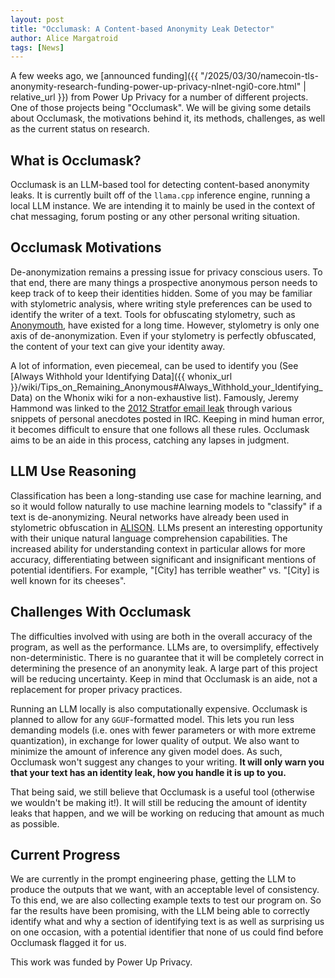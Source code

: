 ```yaml
---
layout: post
title: "Occlumask: A Content-based Anonymity Leak Detector"
author: Alice Margatroid
tags: [News]
---
```


A few weeks ago, we [announced funding]({{ "/2025/03/30/namecoin-tls-anonymity-research-funding-power-up-privacy-nlnet-ngi0-core.html" | relative_url }}) from Power Up Privacy for a number of different projects. One of those projects being "Occlumask". We will be giving some details about Occlumask, the motivations behind it, its methods, challenges, as well as the current status on research.

## What is Occlumask?

Occlumask is an LLM-based tool for detecting content-based anonymity leaks. It is currently built off of the `llama.cpp` inference engine, running a local LLM instance. We are intending it to mainly be used in the context of chat messaging, forum posting or any other personal writing situation.

## Occlumask Motivations

De-anonymization remains a pressing issue for privacy conscious users. To that end, there are many things a prospective anonymous person needs to keep track of to keep their identities hidden. Some of you may be familiar with stylometric analysis, where writing style preferences can be used to identify the writer of a text. Tools for obfuscating stylometry, such as [Anonymouth](https://github.com/psal/anonymouth), have existed for a long time. However, stylometry is only one axis of de-anonymization. Even if your stylometry is perfectly obfuscated, the content of your text can give your identity away.

A lot of information, even piecemeal, can be used to identify you (See [Always Withhold your Identifying Data]({{ whonix_url }}/wiki/Tips_on_Remaining_Anonymous#Always_Withhold_your_Identifying_Data) on the Whonix wiki for a non-exhaustive list). Famously, Jeremy Hammond was linked to the [2012 Stratfor email leak](https://www.justice.gov/archive/usao/nys/pressreleases/March12/hackers/hammondjeremycomplaint.pdf) through various snippets of personal anecdotes posted in IRC. Keeping in mind human error, it becomes difficult to ensure that one follows all these rules. Occlumask aims to be an aide in this process, catching any lapses in judgment.

## LLM Use Reasoning

Classification has been a long-standing use case for machine learning, and so it would follow naturally to use machine learning models to "classify" if a text is de-anonymizing. Neural networks have already been used in stylometric obfuscation in [ALISON](https://github.com/EricX003/ALISON). LLMs present an interesting opportunity with their unique natural language comprehension capabilities. The increased ability for understanding context in particular allows for more accuracy, differentiating between significant and insignificant mentions of potential identifiers. For example, "[City] has terrible weather" vs. "[City] is well known for its cheeses".

## Challenges With Occlumask

The difficulties involved with using are both in the overall accuracy of the program, as well as the performance. LLMs are, to oversimplify, effectively non-deterministic. There is no guarantee that it will be completely correct in determining the presence of an anonymity leak. A large part of this project will be reducing uncertainty. Keep in mind that Occlumask is an aide, not a replacement for proper privacy practices.

Running an LLM locally is also computationally expensive. Occlumask is planned to allow for any `GGUF`-formatted model. This lets you run less demanding models (i.e. ones with fewer parameters or with more extreme quantization), in exchange for lower quality of output. We also want to minimize the amount of inference any given model does. As such, Occlumask won't suggest any changes to your writing. **It will only warn you that your text has an identity leak, how you handle it is up to you.**

That being said, we still believe that Occlumask is a useful tool (otherwise we wouldn't be making it!). It will still be reducing the amount of identity leaks that happen, and we will be working on reducing that amount as much as possible.

## Current Progress

We are currently in the prompt engineering phase, getting the LLM to produce the outputs that we want, with an acceptable level of consistency. To this end, we are also collecting example texts to test our program on. So far the results have been promising, with the LLM being able to correctly identify what and why a section of identifying text is as well as surprising us on one occasion, with a potential identifier that none of us could find before Occlumask flagged it for us.

This work was funded by Power Up Privacy.
